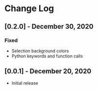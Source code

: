 # Change Log

## [0.2.0] -  December 30, 2020
### Fixed
- Selection background colors
- Python keywords and function calls
  
## [0.0.1] -  December 20, 2020

- Initial release

